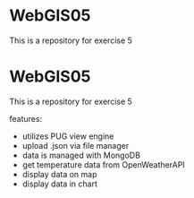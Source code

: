 # WebGIS05
This is a repository for exercise 5

# WebGIS05
This is a repository for exercise 5

features:
- utilizes PUG view engine
- upload .json via file manager
- data is managed with MongoDB
- get temperature data from OpenWeatherAPI
- display data on map
- display data in chart
  
